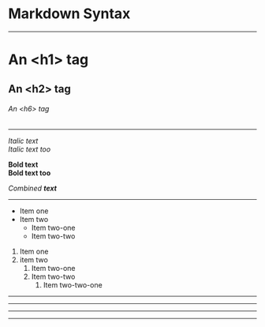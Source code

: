 [//]: # (Markdown syntax)
# Markdown Syntax
-------------------------------

[//]: # (Headers)
# An \<h1\> tag
## An \<h2\> tag
###### An \<h6\> tag

-------------------------------

[//]: # (Emphasis)
*Italic text*
<br>
_Italic text too_

**Bold text**
<br>
__Bold text too__

_Combined **text**_

-------------------------------

[//]: # (Ordered lists)
* Item one
* Item two
    * Item two-one
    * Item two-two
  
[//]: # (Unordered lists)
1. Item one
1. item two
    1. Item two-one
    1. Item two-two
        1. Item two-two-one

-------------------------------

[//]: # (Images)

-------------------------------

[//]: # (Links)

-------------------------------

[//]: # (Blockquotes)

-------------------------------

[//]: # (Inline code)
        
